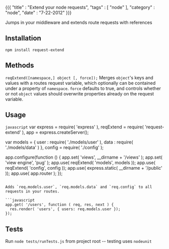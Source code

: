 {{{
    "title"    : "Extend your node requests",
    "tags"     : [ "node" ],
    "category" : "node",
    "date"     : "7-22-2012"
}}}

Jumps in your middleware and extends route requests with references

## Installation ##

`npm install request-extend`

## Methods ##

`reqExtend([namespace,] object [, force]);`
Merges `object`'s keys and values with a routes request variable, which optionally can be contained under a property of `namespace`. `force` defaults to true, and controls whether or not `object` values should overwrite properties already on the request variable.

## Usage ##

```javascript```
var
  express = require( 'express' ),
  reqExtend = require( 'request-extend' ),
  app = express.createServer();

var
  models = {
    user : require( './models/user' ),
    data : require( './models/data' )
  },
  config = require( './config' );

app.configure(function () {
  app.set( 'views', __dirname + '/views' );
  app.set( 'view engine', 'pug' );
  app.use( reqExtend( 'models', models ));
  app.use( reqExtend( 'config', config ));
  app.use( express.static( __dirname + '/public' ));
  app.use( app.router );
});
```

Adds `req.models.user`, `req.models.data` and `req.config` to all requests in your routes.

```javascript
app.get( '/users', function ( req, res, next ) {
  res.render( 'users', { users: req.models.user });
});
```

## Tests ##

Run `node tests/runTests.js` from project root -- testing uses `nodeunit`
